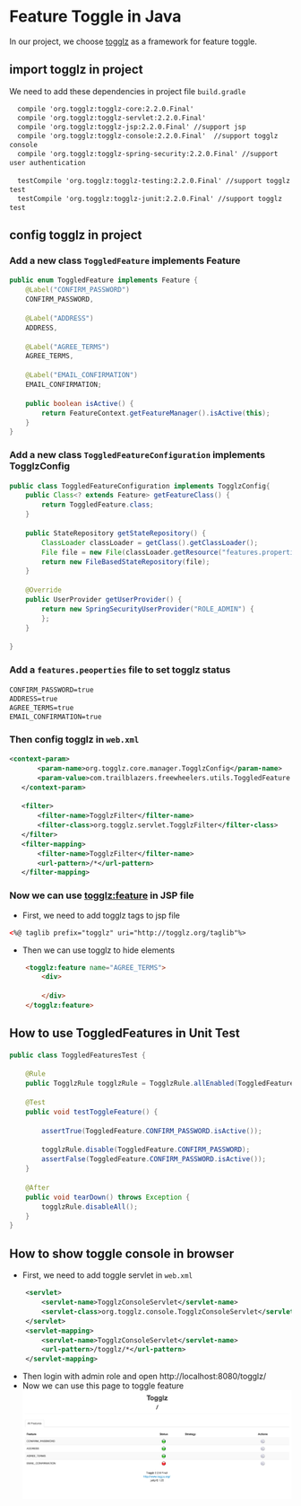 # Feature Toggle in Java
In our project, we choose [togglz](http://www.togglz.org/) as a framework for feature toggle.
## import togglz in project
We need to add these dependencies in project file `build.gradle`
```shell
  compile 'org.togglz:togglz-core:2.2.0.Final'
  compile 'org.togglz:togglz-servlet:2.2.0.Final'
  compile 'org.togglz:togglz-jsp:2.2.0.Final' //support jsp
  compile 'org.togglz:togglz-console:2.2.0.Final'  //support togglz console
  compile 'org.togglz:togglz-spring-security:2.2.0.Final' //support user authentication

  testCompile 'org.togglz:togglz-testing:2.2.0.Final' //support togglz test
  testCompile 'org.togglz:togglz-junit:2.2.0.Final' //support togglz test
```
## config togglz in project
### Add a new class `ToggledFeature` implements Feature
```java
public enum ToggledFeature implements Feature {
    @Label("CONFIRM_PASSWORD")
    CONFIRM_PASSWORD,

    @Label("ADDRESS")
    ADDRESS,

    @Label("AGREE_TERMS")
    AGREE_TERMS,

    @Label("EMAIL_CONFIRMATION")
    EMAIL_CONFIRMATION;

    public boolean isActive() {
        return FeatureContext.getFeatureManager().isActive(this);
    }
}
```
### Add a new class `ToggledFeatureConfiguration`  implements TogglzConfig
```java
public class ToggledFeatureConfiguration implements TogglzConfig{
    public Class<? extends Feature> getFeatureClass() {
        return ToggledFeature.class;
    }

    public StateRepository getStateRepository() {
        ClassLoader classLoader = getClass().getClassLoader();
        File file = new File(classLoader.getResource("features.properties").getFile());
        return new FileBasedStateRepository(file);
    }

    @Override
    public UserProvider getUserProvider() {
        return new SpringSecurityUserProvider("ROLE_ADMIN") {
        };
    }

}
```
### Add a `features.peoperties` file to set togglz status
```shell
CONFIRM_PASSWORD=true
ADDRESS=true
AGREE_TERMS=true
EMAIL_CONFIRMATION=true
```
### Then config togglz in `web.xml`
```xml
<context-param>
       <param-name>org.togglz.core.manager.TogglzConfig</param-name>
       <param-value>com.trailblazers.freewheelers.utils.ToggledFeature.ToggledFeatureConfiguration</param-value>
   </context-param>

   <filter>
       <filter-name>TogglzFilter</filter-name>
       <filter-class>org.togglz.servlet.TogglzFilter</filter-class>
   </filter>
   <filter-mapping>
       <filter-name>TogglzFilter</filter-name>
       <url-pattern>/*</url-pattern>
   </filter-mapping>
```
### Now we can use <togglz:feature> in JSP file
* First, we need to add togglz tags to jsp file
```html
<%@ taglib prefix="togglz" uri="http://togglz.org/taglib"%>
```

* Then we can use togglz to hide elements
```html
    <togglz:feature name="AGREE_TERMS">
        <div>

        </div>
    </togglz:feature>
```

## How to use ToggledFeatures in Unit Test
```java
public class ToggledFeaturesTest {

    @Rule
    public TogglzRule togglzRule = TogglzRule.allEnabled(ToggledFeature.class);

    @Test
    public void testToggleFeature() {

        assertTrue(ToggledFeature.CONFIRM_PASSWORD.isActive());

        togglzRule.disable(ToggledFeature.CONFIRM_PASSWORD);
        assertFalse(ToggledFeature.CONFIRM_PASSWORD.isActive());
    }

    @After
    public void tearDown() throws Exception {
        togglzRule.disableAll();
    }
}
```

## How to show toggle console in browser
* First, we need to add toggle servlet in `web.xml`
```xml
    <servlet>
        <servlet-name>TogglzConsoleServlet</servlet-name>
        <servlet-class>org.togglz.console.TogglzConsoleServlet</servlet-class>
    </servlet>
    <servlet-mapping>
        <servlet-name>TogglzConsoleServlet</servlet-name>
        <url-pattern>/togglz/*</url-pattern>
    </servlet-mapping>
```
* Then login with admin role and open http://localhost:8080/togglz/
* Now we can use this page to toggle feature
  ![Image of Togglz console](https://github.com/sighWang/feature-toggle-in-java/blob/master/togglz-console.png)
